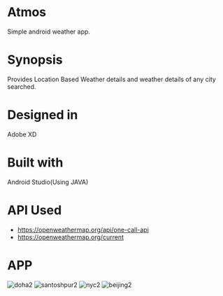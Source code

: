 # Atmos
Simple android weather app.
# Synopsis
Provides Location Based Weather details and weather details of any city searched.
# Designed in
Adobe XD
# Built with
Android Studio(Using JAVA)
# API Used
* https://openweathermap.org/api/one-call-api
* https://openweathermap.org/current
# APP
![doha2](https://user-images.githubusercontent.com/63808921/97082190-82dc2a80-1625-11eb-8e14-68137c05ec9d.jpg)
![santoshpur2](https://user-images.githubusercontent.com/63808921/97082192-840d5780-1625-11eb-88d3-7aa2fc15dd93.jpg)
![nyc2](https://user-images.githubusercontent.com/63808921/97082193-84a5ee00-1625-11eb-8848-c842b911d3bd.jpg)
![beijing2](https://user-images.githubusercontent.com/63808921/97082194-853e8480-1625-11eb-8fe3-4cc30041e67e.jpg)
